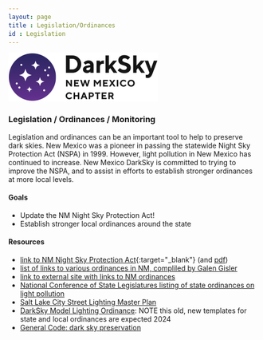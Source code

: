```yaml
---
layout: page
title : Legislation/Ordinances
id : Legislation
---
```


![logo](../logo.png)

### Legislation / Ordinances / Monitoring

Legislation and ordinances can be an important tool to help to preserve dark skies.
New Mexico was a pioneer in passing the statewide Night Sky Protection Act (NSPA) in 1999. However,
light pollution in New Mexico has continued to increase. New Mexico DarkSky is
committed to trying to improve the NSPA, and to assist in efforts to establish
stronger ordinances at more local levels.

#### Goals 

- Update the NM Night Sky Protection Act!
- Establish stronger local ordinances around the state

#### Resources

- [link to NM Night Sky Protection Act](https://nmonesource.com/nmos/nmsa/en/item/4415/index.do#!fragment/zoupio-_Toc139034192/BQCwhgziBcwMYgK4DsDWszIQewE4BUBTADwBdoAvbRABwEtsBaAfX2zgEYBmATgAYuAFg48ATAEoANMmylCEAIqJCuAJ7QA5BskRCYXAiUr1WnXoMgAynlIAhdQCUAogBknANQCCAOQDCTyVIwACNoUnZxcSA){:target="_blank"} (and [pdf](Night_Sky_Protection_Act.pdf))
- [list of links to various ordinances in NM, compliled by Galen Gisler](../ordinances/nm)
- [link to external site with links to NM ordinances](http://www.darkskynm.org/lightinglaws.html)
- [National Conference of State Legislatures listing of state ordinances on light pollution](https://www.ncsl.org/environment-and-natural-resources/states-shut-out-light-pollution)
- [Salt Lake City Street Lighting Master Plan](https://www.slc.gov/utilities/wp-content/uploads/sites/22/2021/03/SLC-Lighting-MP_vs.10.pdf)
- [DarkSky Model Lighting Ordinance](https://darksky.org/resources/guides-and-how-tos/model-lighting-ordinances/): NOTE this old, new templates for state and local ordinances are expected 2024
- [General Code: dark sky preservation](https://www.generalcode.com/blog/dark-sky-preservation-and-light-pollution-legislation/)



